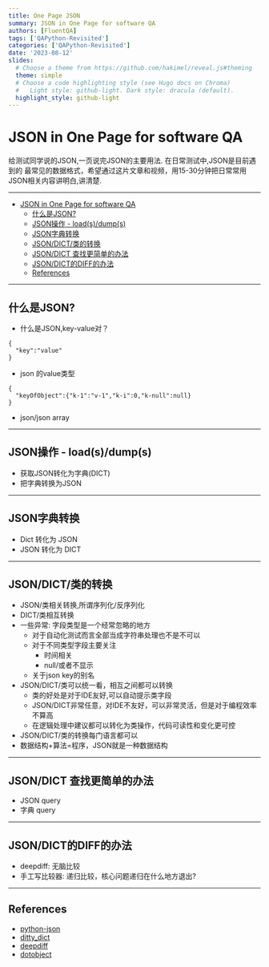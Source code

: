 ```yaml
---
title: One Page JSON
summary: JSON in One Page for software QA
authors: [FluentQA]
tags: ['QAPython-Revisited']
categories: ['QAPython-Revisited']
date: '2023-08-12'
slides:
  # Choose a theme from https://github.com/hakimel/reveal.js#theming
  theme: simple
  # Choose a code highlighting style (see Hugo docs on Chroma)
  #   Light style: github-light. Dark style: dracula (default).
  highlight_style: github-light
---
```

# JSON in One Page for software QA

给测试同学说的JSON,一页说完JSON的主要用法. 在日常测试中,JSON是目前遇到的
最常见的数据格式，希望通过这片文章和视频，用15-30分钟把日常常用JSON相关内容讲明白,讲清楚.

--- 

<!-- TOC -->
- [JSON in One Page for software QA](#json-in-one-page-for-software-qa)
  - [什么是JSON?](#什么是json)
  - [JSON操作 - load(s)/dump(s)](#json操作---loadsdumps)
  - [JSON字典转换](#json字典转换)
  - [JSON/DICT/类的转换](#jsondict类的转换)
  - [JSON/DICT 查找更简单的办法](#jsondict-查找更简单的办法)
  - [JSON/DICT的DIFF的办法](#jsondict的diff的办法)
  - [References](#references)
<!-- TOC -->

---

## 什么是JSON?

- 什么是JSON,key-value对？

```shell
{
  "key":"value"
}
```
- json 的value类型

```shell
{
  "keyOfObject":{"k-1":"v-1","k-i":0,"k-null":null}
}
```
- json/json array

---

## JSON操作 - load(s)/dump(s)
- 获取JSON转化为字典(DICT)
- 把字典转换为JSON

---
## JSON字典转换

- Dict 转化为 JSON
- JSON 转化为 DICT

---

## JSON/DICT/类的转换

- JSON/类相关转换,所谓序列化/反序列化
- DICT/类相互转换
- 一些异常: 字段类型是一个经常忽略的地方
  - 对于自动化测试而言全部当成字符串处理也不是不可以
  - 对于不同类型字段主要关注
    - 时间相关
    - null/或者不显示
  - 关于json key的别名
- JSON/DICT/类可以统一看，相互之间都可以转换
  - 类的好处是对于IDE友好,可以自动提示类字段
  - JSON/DICT非常任意，对IDE不友好，可以非常灵活，但是对于编程效率不算高
  - 在逻辑处理中建议都可以转化为类操作，代码可读性和变化更可控
- JSON/DICT/类的转换每门语言都可以
- 数据结构+算法=程序，JSON就是一种数据结构

---
## JSON/DICT 查找更简单的办法
- JSON query 
- 字典 query

---
## JSON/DICT的DIFF的办法

- deepdiff: 无脑比较
- 手工写比较器: 递归比较，核心问题递归在什么地方退出?

---

## References

- [python-json](https://github.com/oxylabs/python-parse-json)
- [ditty_dict](https://github.com/pawelzny/dotty_dict.git)
- [deepdiff](https://github.com/seperman/deepdiff.git)
- [dotobject](https://github.com/seperman/dotobject.git)